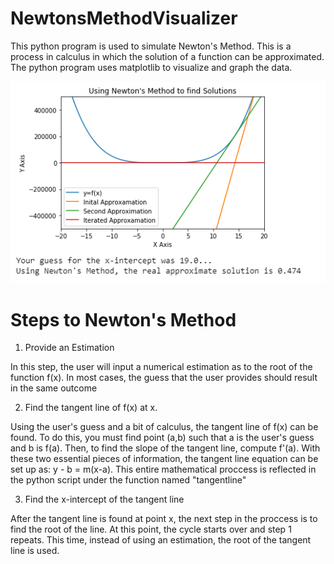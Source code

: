 # NewtonsMethodVisualizer
This python program is used to simulate Newton's Method. This is a process in calculus in which the solution of a function can be approximated. The python program uses matplotlib to visualize and graph the data.

![](example.PNG)


# Steps to Newton's Method
1) Provide an Estimation

In this step, the user will input a numerical estimation as to the root of the function f(x). In most cases, the guess that the user provides should result in the same outcome

2) Find the tangent line of f(x) at x. 

Using the user's guess and a bit of calculus, the tangent line of f(x) can be found. To do this, you must find point (a,b) such that a is the user's guess and b is f(a). Then, to find the slope of the tangent line, compute f'(a). With these two essential pieces of information, the tangent line equation can be set up as: y - b = m(x-a). 
This entire mathematical proccess is reflected in the python script under the function named "tangentline"

3) Find the x-intercept of the tangent line

After the tangent line is found at point x, the next step in the proccess is to find the root of the line. At this point, the cycle starts over and step 1 repeats. This time, instead of using an estimation, the root of the tangent line is used.

